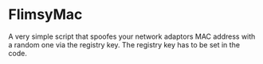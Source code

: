 # FlimsyMac
A very simple script that spoofes your network adaptors MAC address with a random one via the registry key. The registry key has to be set in the code.
